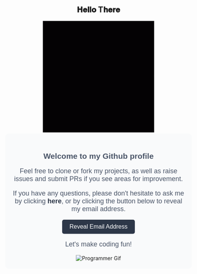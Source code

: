 <div align="center">
<h2> 𝐇𝐞𝐥𝐥𝐨 T𝐡𝐞𝐫𝐞</h2>
</div>

<div align="center" width="50">

<img src="https://github.com/Harshaiag/Harshaiag/blob/main/gif.gif" alt="Welcome!" width="300"/>

</div>

<script src="script.js"></script>

<div align="center" style="background-color: #F9FAFB; border-radius: 10px; padding: 20px;">
    <h2 style="font-family: Arial, sans-serif; color: #4A5568;">Welcome to my Github profile</h2>
    <p style="font-family: Arial, sans-serif; font-size: 18px; color: #4A5568;">Feel free to clone or fork my projects, as well as raise issues and submit PRs if you see areas for improvement.</p>
    <p style="font-family: Arial, sans-serif; font-size: 18px; color: #4A5568;">If you have any questions, please don't hesitate to ask me by clicking <a href="https://github.com/Harshaiag/Harshaiag/issues/new" style="color: #2D3748; text-decoration: none;"><b>here</b></a>, or by clicking the button below to reveal my email address.</p>
    <button onclick="revealEmail()" style="background-color: #2D3748; color: #FFFFFF; border: none; border-radius: 5px; padding: 10px 20px; font-family: Arial, sans-serif; font-size: 16px; cursor: pointer;">Reveal Email Address</button>
    <p id="email" style="font-family: Arial, sans-serif; font-size: 18px; color: #4A5568; display: none;">Email me at harshavardhansmcb@gmail.com</p>
    <p style="font-family: Arial, sans-serif; font-size: 18px; color: #4A5568;">Let's make coding fun!</p>
    <img src="https://media.giphy.com/media/3o7bu3XilJ5BOiSGic/giphy.gif" alt="Programmer Gif" style="width: 300px;">
</div>


